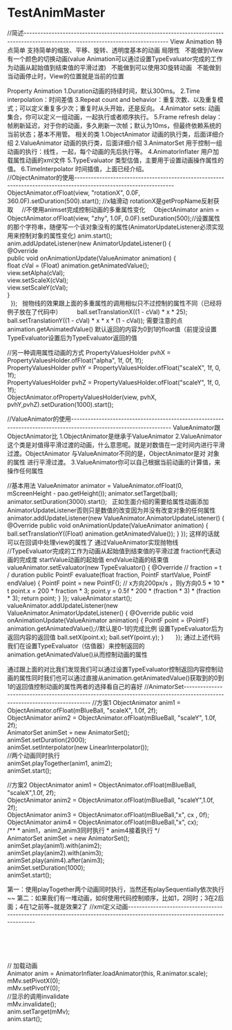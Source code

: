 # TestAnimMaster
//简述----------------------------------------------------------------------------------------------------------------------------------
View Animation
特点简单
    支持简单的缩放、平移、旋转、透明度基本的动画
  局限性
    不能做到View有一个颜色的切换动画(value Animation可以通过设置TypeEvaluator完成的工作为动画从起始值到结束值的平滑过渡)
    不能做到可以使用3D旋转动画
    不能做到当动画停止时，View的位置就是当前的位置
    
Property Animation
    1.Duration动画的持续时间，默认300ms。
    2.Time interpolation：时间差值
    3.Repeat count and behavior：重复次数、以及重复模式；可以定义重复多少次；重复时从头开始，还是反向。
    4.Animator sets: 动画集合，你可以定义一组动画，一起执行或者顺序执行。
	5.Frame refresh delay：帧刷新延迟，对于你的动画，多久刷新一次帧；默认为10ms，但最终依赖系统的当前状态；基本不用管。
相关的类
	1.ObjectAnimator  动画的执行类，后面详细介绍
	2.ValueAnimator 动画的执行类，后面详细介绍 
	3.AnimatorSet 用于控制一组动画的执行：线性，一起，每个动画的先后执行等。
	4.AnimatorInflater 用户加载属性动画的xml文件
	5.TypeEvaluator  类型估值，主要用于设置动画操作属性的值。
	6.TimeInterpolator 时间插值，上面已经介绍。   
//ObjectAnimator的使用------------------------------------------------------------------------------------------------------------------
     ObjectAnimator.ofFloat(view, "rotationX", 0.0F, 360.0F).setDuration(500).start();  //x轴滑动    rotationX是getPropName反射获取
     //不使用animset完成控制动画的多重属性变化
     ObjectAnimator anim = ObjectAnimator.ofFloat(view, "zhy", 1.0F,  0.0F).setDuration(500);//设置属性的那个字符串，随便写一个该对象没有的属性(AnimatorUpdateListener必须实现用来控制对象的属性变化)
    anim.start();  
    anim.addUpdateListener(new AnimatorUpdateListener() {  
        @Override  
        public void onAnimationUpdate(ValueAnimator animation)  {  
            float cVal = (Float) animation.getAnimatedValue();  
            view.setAlpha(cVal);  
            view.setScaleX(cVal);  
            view.setScaleY(cVal);  
        }  
    });  
抛物线的效果跟上面的多重属性的调用相似只不过控制的属性不同（已经将例子放在了代码中）
          ball.setTranslationX((1 - cVal) * x * 25);
          ball.setTranslationY((1 - cVal) * x * x * (1 - cVal));
需要注意的点
  animation.getAnimatedValue() 默认返回的内容为0到1的float值（前提没设置TypeEvaluator设置后为TypeEvaluator返回的值
  
 //另一种调用属性动画的方式
     PropertyValuesHolder pvhX = PropertyValuesHolder.ofFloat("alpha", 1f, 0f, 1f);  
     PropertyValuesHolder pvhY = PropertyValuesHolder.ofFloat("scaleX", 1f, 0, 1f);  
     PropertyValuesHolder pvhZ = PropertyValuesHolder.ofFloat("scaleY", 1f, 0, 1f);  
     ObjectAnimator.ofPropertyValuesHolder(view, pvhX, pvhY,pvhZ).setDuration(1000).start();  


//ValueAnimator的使用------------------------------------------------------------------------------------------------------------------ 
ValueAnimator跟ObjectAnimator比
 1.ObjectAnimator是继承于ValueAnimator
 2.ValueAnimator 这个类是对值得平滑过渡的动画，什么意思呢。就是对数值在一定时间内进行平滑过渡。ObjectAnimator 与ValueAnimator不同的是，ObjectAnimator是对 对象的属性 进行平滑过渡。
 3.ValueAnimator你可以自己根据当前动画的计算值，来操作任何属性
 
//基本用法
ValueAnimator animator = ValueAnimator.ofFloat(0, mScreenHeight - pao.getHeight());
                animator.setTarget(ball);
                animator.setDuration(3000).start();  
正如生面介绍的需要给属性动画添加AnimatorUpdateListener否则只是数值的改变因为并没有改变对象的任何属性
 animator.addUpdateListener(new ValueAnimator.AnimatorUpdateListener() {
                    @Override
                    public void onAnimationUpdate(ValueAnimator animation) {
                        ball.setTranslationY((Float) animation.getAnimatedValue());
                    }
                });
 这样的话就可以在回调中处理view的属性了
通过ValueAnimator实现抛物线
//TypeEvaluator完成的工作为动画从起始值到结束值的平滑过渡 fraction代表动画的完成度  startValue动画的起始值  endValue动画的结束值
        valueAnimator.setEvaluator(new TypeEvaluator<PointF>() {
            @Override   // fraction = t / duration
            public PointF evaluate(float fraction, PointF startValue, PointF endValue) {
                PointF point = new PointF(); // x方向200px/s ，则y方向0.5 * 10 * t
                point.x = 200 * fraction * 3;
                point.y = 0.5f * 200 * (fraction * 3) * (fraction * 3);
                return point;
            }
        });
        valueAnimator.start();
        valueAnimator.addUpdateListener(new ValueAnimator.AnimatorUpdateListener() {
            @Override
            public void onAnimationUpdate(ValueAnimator animation) {
                PointF point = (PointF) animation.getAnimatedValue();//默认是0-1的完成比例 设置TypeEvaluator后为返回内容的返回值
                ball.setX(point.x);
                ball.setY(point.y);
            }
        });
通过上述代码我们在设置TypeEvaluator（估值器）来控制返回的animation.getAnimatedValue()从而控制动画的属性

通过跟上面的对比我们发现我们可以通过设置TypeEvaluator控制返回内容控制动画的属性同时我们也可以通过直接从animation.getAnimatedValue()获取到的0到1的返回值控制动画的属性两者的选择看自己的喜好
//AnimatorSet--------------------------------------------------------------------------------------------------------------------------
 //方案1
 ObjectAnimator anim1 = ObjectAnimator.ofFloat(mBlueBall, "scaleX", 1.0f, 2f);  
        ObjectAnimator anim2 = ObjectAnimator.ofFloat(mBlueBall, "scaleY", 1.0f, 2f);  
        AnimatorSet animSet = new AnimatorSet();  
        animSet.setDuration(2000);  
        animSet.setInterpolator(new LinearInterpolator());  
        //两个动画同时执行  
        animSet.playTogether(anim1, anim2);  
        animSet.start();  

 //方案2
 ObjectAnimator anim1 = ObjectAnimator.ofFloat(mBlueBall, "scaleX",1.0f, 2f);  
        ObjectAnimator anim2 = ObjectAnimator.ofFloat(mBlueBall, "scaleY",1.0f, 2f);  
        ObjectAnimator anim3 = ObjectAnimator.ofFloat(mBlueBall,"x",  cx ,  0f);  
        ObjectAnimator anim4 = ObjectAnimator.ofFloat(mBlueBall,"x", cx);   
        /** 
         * anim1，anim2,anim3同时执行 
         * anim4接着执行 
         */  
        AnimatorSet animSet = new AnimatorSet();  
        animSet.play(anim1).with(anim2);  
        animSet.play(anim2).with(anim3);  
        animSet.play(anim4).after(anim3);  
        animSet.setDuration(1000);  
        animSet.start(); 
        
第一：使用playTogether两个动画同时执行，当然还有playSequentially依次执行~~
第二：如果我们有一堆动画，如何使用代码控制顺序，比如1，2同时；3在2后面；4在1之前等~就是效果2了
//xml定义动画--------------------------------------------------------------------------------------------------------------------------
<set xmlns:android="http://schemas.android.com/apk/res/android"  
    android:ordering="together" >  
    <objectAnimator  
        android:duration="1000"  
        android:propertyName="scaleX"  
        android:valueFrom="1"  
        android:valueTo="0.5" >  
    </objectAnimator>  
    <objectAnimator  
        android:duration="1000"  
        android:propertyName="scaleY"  
        android:valueFrom="1"  
        android:valueTo="0.5" >  
    </objectAnimator>    
</set>  

// 加载动画  
        Animator anim = AnimatorInflater.loadAnimator(this, R.animator.scale);  
        mMv.setPivotX(0);  
        mMv.setPivotY(0);  
        //显示的调用invalidate  
        mMv.invalidate();  
        anim.setTarget(mMv);  
        anim.start();  






















